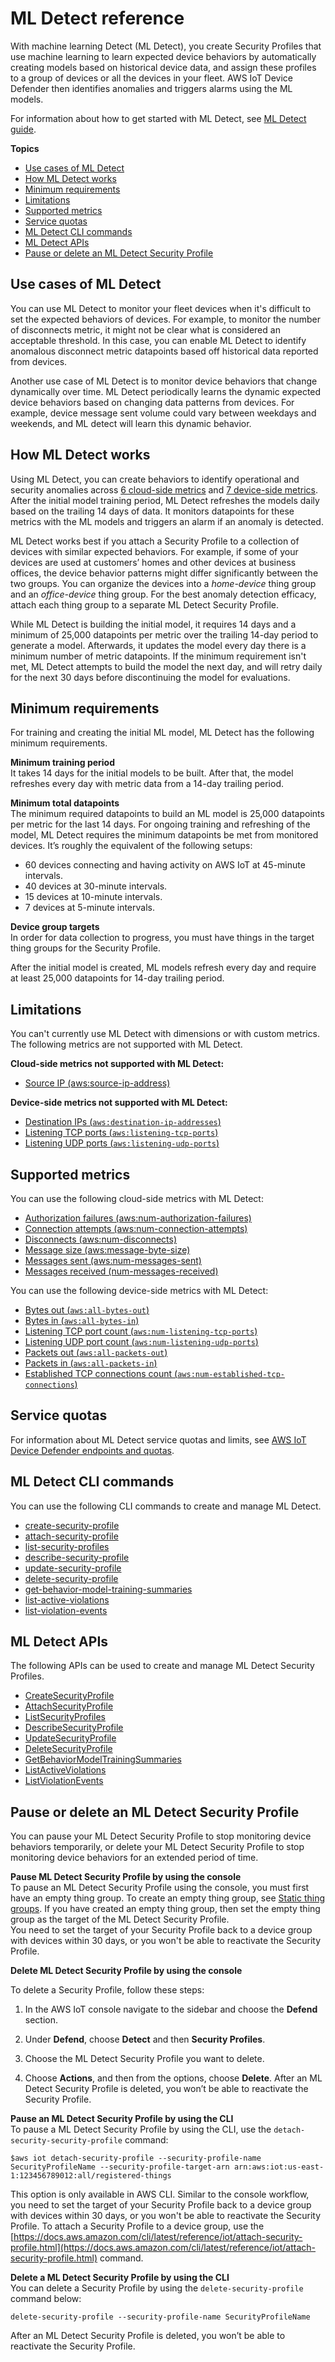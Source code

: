 # ML Detect reference<a name="dd-detect-ml"></a>

With machine learning Detect \(ML Detect\), you create Security Profiles that use machine learning to learn expected device behaviors by automatically creating models based on historical device data, and assign these profiles to a group of devices or all the devices in your fleet\. AWS IoT Device Defender then identifies anomalies and triggers alarms using the ML models\.

For information about how to get started with ML Detect, see [ML Detect guide](dd-detect-ml-getting-started.md)\.

**Topics**
+ [Use cases of ML Detect](#dd-detect-ml-use-cases)
+ [How ML Detect works](#dd-detect-ml-how-it-works)
+ [Minimum requirements](#dd-detect-ml-requirements)
+ [Limitations](#dd-detect-ml-limitations)
+ [Supported metrics](#dd-detect-ml-metrics)
+ [Service quotas](#dd-detect-ml-quotas)
+ [ML Detect CLI commands](#dd-detect-ml-cli-commands)
+ [ML Detect APIs](#dd-detect-ml-apis)
+ [Pause or delete an ML Detect Security Profile](#dd-detect-ml-disable-feature)

## Use cases of ML Detect<a name="dd-detect-ml-use-cases"></a>

You can use ML Detect to monitor your fleet devices when it's difficult to set the expected behaviors of devices\. For example, to monitor the number of disconnects metric, it might not be clear what is considered an acceptable threshold\. In this case, you can enable ML Detect to identify anomalous disconnect metric datapoints based off historical data reported from devices\.

Another use case of ML Detect is to monitor device behaviors that change dynamically over time\. ML Detect periodically learns the dynamic expected device behaviors based on changing data patterns from devices\. For example, device message sent volume could vary between weekdays and weekends, and ML detect will learn this dynamic behavior\.

## How ML Detect works<a name="dd-detect-ml-how-it-works"></a>

Using ML Detect, you can create behaviors to identify operational and security anomalies across [6 cloud\-side metrics](#dd-detect-ml-metrics) and [7 device\-side metrics](#dd-detect-ml-metrics)\. After the initial model training period, ML Detect refreshes the models daily based on the trailing 14 days of data\. It monitors datapoints for these metrics with the ML models and triggers an alarm if an anomaly is detected\.

ML Detect works best if you attach a Security Profile to a collection of devices with similar expected behaviors\. For example, if some of your devices are used at customers’ homes and other devices at business offices, the device behavior patterns might differ significantly between the two groups\. You can organize the devices into a *home\-device* thing group and an *office\-device* thing group\. For the best anomaly detection efficacy, attach each thing group to a separate ML Detect Security Profile\.

While ML Detect is building the initial model, it requires 14 days and a minimum of 25,000 datapoints per metric over the trailing 14\-day period to generate a model\. Afterwards, it updates the model every day there is a minimum number of metric datapoints\. If the minimum requirement isn't met, ML Detect attempts to build the model the next day, and will retry daily for the next 30 days before discontinuing the model for evaluations\.

## Minimum requirements<a name="dd-detect-ml-requirements"></a>

For training and creating the initial ML model, ML Detect has the following minimum requirements\.

**Minimum training period**  
It takes 14 days for the initial models to be built\. After that, the model refreshes every day with metric data from a 14\-day trailing period\.

**Minimum total datapoints**  
The minimum required datapoints to build an ML model is 25,000 datapoints per metric for the last 14 days\. For ongoing training and refreshing of the model, ML Detect requires the minimum datapoints be met from monitored devices\. It’s roughly the equivalent of the following setups:  
+ 60 devices connecting and having activity on AWS IoT at 45\-minute intervals\.
+ 40 devices at 30\-minute intervals\.
+ 15 devices at 10\-minute intervals\.
+ 7 devices at 5\-minute intervals\.

**Device group targets**  
In order for data collection to progress, you must have things in the target thing groups for the Security Profile\.

After the initial model is created, ML models refresh every day and require at least 25,000 datapoints for 14\-day trailing period\.

## Limitations<a name="dd-detect-ml-limitations"></a>

You can't currently use ML Detect with dimensions or with custom metrics\. The following metrics are not supported with ML Detect\.

**Cloud\-side metrics not supported with ML Detect:**  
+ [Source IP \(aws:source\-ip\-address\)](detect-cloud-side-metrics.md#detect-ip-address)

**Device\-side metrics not supported with ML Detect:**  
+ [Destination IPs \(`aws:destination-ip-addresses`\)](detect-device-side-metrics.md#detect-destination-ip-addresses)
+ [Listening TCP ports \(`aws:listening-tcp-ports`\)](detect-device-side-metrics.md#detect-listening-tcp-ports)
+ [Listening UDP ports \(`aws:listening-udp-ports`\)](detect-device-side-metrics.md#detect-listening-udp-ports)

## Supported metrics<a name="dd-detect-ml-metrics"></a>

You can use the following cloud\-side metrics with ML Detect:
+ [Authorization failures \(aws:num\-authorization\-failures\)](detect-cloud-side-metrics.md#detect-auth-failures)
+ [Connection attempts \(aws:num\-connection\-attempts\)](detect-cloud-side-metrics.md#detect-num-connection-attempts)
+ [Disconnects \(aws:num\-disconnects\)](detect-cloud-side-metrics.md#detect-num-disconnects)
+ [Message size \(aws:message\-byte\-size\)](detect-cloud-side-metrics.md#detect-message-size)
+ [Messages sent \(aws:num\-messages\-sent\)](detect-cloud-side-metrics.md#detect-messages-sent)
+ [Messages received \(num\-messages\-received\)](detect-cloud-side-metrics.md#detect-messages-received)

You can use the following device\-side metrics with ML Detect:
+ [Bytes out \(`aws:all-bytes-out`\)](detect-device-side-metrics.md#detect-all-bytes-out)
+ [Bytes in \(`aws:all-bytes-in`\)](detect-device-side-metrics.md#detect-all-bytes-in)
+ [Listening TCP port count \(`aws:num-listening-tcp-ports`\)](detect-device-side-metrics.md#detect-num-listening-tcp-ports)
+ [Listening UDP port count \(`aws:num-listening-udp-ports`\)](detect-device-side-metrics.md#detect-num-listening-udp-ports)
+ [Packets out \(`aws:all-packets-out`\)](detect-device-side-metrics.md#detect-all-packets-out)
+ [Packets in \(`aws:all-packets-in`\)](detect-device-side-metrics.md#detect-all-packets-in)
+ [Established TCP connections count \(`aws:num-established-tcp-connections`\)](detect-device-side-metrics.md#detect-num-established-tcp-connections)

## Service quotas<a name="dd-detect-ml-quotas"></a>

For information about ML Detect service quotas and limits, see [AWS IoT Device Defender endpoints and quotas](https://docs.aws.amazon.com/general/latest/gr/iot_device_defender.html)\.

## ML Detect CLI commands<a name="dd-detect-ml-cli-commands"></a>

You can use the following CLI commands to create and manage ML Detect\.
+ [create\-security\-profile](https://docs.aws.amazon.com/cli/latest/reference/iot/create-security-profile.html)
+ [attach\-security\-profile](https://docs.aws.amazon.com/cli/latest/reference/iot/attach-security-profile.html)
+ [list\-security\-profiles](https://docs.aws.amazon.com/cli/latest/reference/iot/list-security-profiles.html)
+ [describe\-security\-profile](https://docs.aws.amazon.com/cli/latest/reference/iot/describe-security-profile.html)
+ [update\-security\-profile](https://docs.aws.amazon.com/cli/latest/reference/iot/update-security-profile.html)
+ [delete\-security\-profile](https://docs.aws.amazon.com/cli/latest/reference/iot/delete-security-profile.html)
+ [get\-behavior\-model\-training\-summaries](https://docs.aws.amazon.com/cli/latest/reference/iot/get-behavior-model-training-summaries.html)
+ [list\-active\-violations](https://docs.aws.amazon.com/cli/latest/reference/iot/list-active-violations.html)
+ [list\-violation\-events](https://docs.aws.amazon.com/cli/latest/reference/iot/list-violation-events.html)

## ML Detect APIs<a name="dd-detect-ml-apis"></a>

The following APIs can be used to create and manage ML Detect Security Profiles\.
+ [CreateSecurityProfile](https://docs.aws.amazon.com/iot/latest/apireference/API_CreateSecurityProfile.html)
+ [AttachSecurityProfile](https://docs.aws.amazon.com/iot/latest/apireference/API_AttachSecurityProfile.html)
+ [ListSecurityProfiles](https://docs.aws.amazon.com/iot/latest/apireference/API_ListSecurityProfiles.html)
+ [DescribeSecurityProfile](https://docs.aws.amazon.com/iot/latest/apireference/API_DescribeSecurityProfile.html)
+ [UpdateSecurityProfile](https://docs.aws.amazon.com/iot/latest/apireference/API_UpdateSecurityProfile.html)
+ [DeleteSecurityProfile](https://docs.aws.amazon.com/iot/latest/apireference/API_DeleteSecurityProfile.html)
+ [GetBehaviorModelTrainingSummaries](https://docs.aws.amazon.com/iot/latest/apireference/API_GetBehaviorModelTrainingSummaries.html)
+ [ListActiveViolations](https://docs.aws.amazon.com/iot/latest/apireference/API_ListActiveViolations.html)
+ [ListViolationEvents](https://docs.aws.amazon.com/iot/latest/apireference/API_ListViolationEvents.html)

## Pause or delete an ML Detect Security Profile<a name="dd-detect-ml-disable-feature"></a>

You can pause your ML Detect Security Profile to stop monitoring device behaviors temporarily, or delete your ML Detect Security Profile to stop monitoring device behaviors for an extended period of time\.

**Pause ML Detect Security Profile by using the console**  
To pause an ML Detect Security Profile using the console, you must first have an empty thing group\. To create an empty thing group, see [Static thing groups](thing-groups.md)\. If you have created an empty thing group, then set the empty thing group as the target of the ML Detect Security Profile\.  
 You need to set the target of your Security Profile back to a device group with devices within 30 days, or you won't be able to reactivate the Security Profile\.

**Delete ML Detect Security Profile by using the console**  

To delete a Security Profile, follow these steps:

1.  In the AWS IoT console navigate to the sidebar and choose the **Defend** section\.

1. Under **Defend**, choose **Detect** and then **Security Profiles**\.

1. Choose the ML Detect Security Profile you want to delete\.

1. Choose **Actions**, and then from the options, choose **Delete**\.
After an ML Detect Security Profile is deleted, you won’t be able to reactivate the Security Profile\.

**Pause an ML Detect Security Profile by using the CLI**  
To pause a ML Detect Security Profile by using the CLI, use the `detach-security-security-profile` command:  

```
$aws iot detach-security-profile --security-profile-name SecurityProfileName --security-profile-target-arn arn:aws:iot:us-east-1:123456789012:all/registered-things
```
This option is only available in AWS CLI\. Similar to the console workflow, you need to set the target of your Security Profile back to a device group with devices within 30 days, or you won't be able to reactivate the Security Profile\. To attach a Security Profile to a device group, use the [https://docs.aws.amazon.com/cli/latest/reference/iot/attach-security-profile.html](https://docs.aws.amazon.com/cli/latest/reference/iot/attach-security-profile.html) command\.

**Delete a ML Detect Security Profile by using the CLI**  
You can delete a Security Profile by using the `delete-security-profile` command below:   

```
delete-security-profile --security-profile-name SecurityProfileName
```
After an ML Detect Security Profile is deleted, you won’t be able to reactivate the Security Profile\.